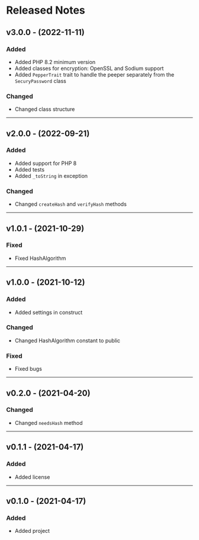 # Released Notes

## v3.0.0 - (2022-11-11)

### Added

- Added PHP 8.2 minimum version
- Added classes for encryption: OpenSSL and Sodium support
- Added `PepperTrait` trait to handle the peeper separately from the `SecuryPassword` class

### Changed

- Changed class structure

-----------------------------------------------------------

## v2.0.0 - (2022-09-21)

### Added

- Added support for PHP 8
- Added tests
- Added `_toString` in exception

### Changed

- Changed `createHash` and `verifyHash` methods

-----------------------------------------------------------

## v1.0.1 - (2021-10-29)

### Fixed

- Fixed HashAlgorithm

-----------------------------------------------------------

## v1.0.0 - (2021-10-12)

### Added

- Added settings in construct

### Changed

- Changed HashAlgorithm constant to public

### Fixed

- Fixed bugs

-----------------------------------------------------------

## v0.2.0 - (2021-04-20)

### Changed

- Changed `needsHash` method

-----------------------------------------------------------
## v0.1.1 - (2021-04-17)

### Added

- Added license

-----------------------------------------------------------
## v0.1.0 - (2021-04-17)

### Added

- Added project
